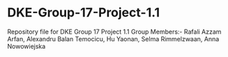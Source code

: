 # DKE-Group-17-Project-1.1
Repository file for DKE Group 17 Project 1.1 
Group Members:-
Rafali Azzam Arfan, Alexandru Balan Temocicu, Hu Yaonan, Selma Rimmelzwaan, Anna Nowowiejska
